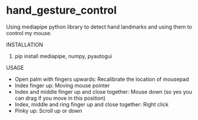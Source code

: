 # hand_gesture_control
Using mediapipe python library to detect hand landmarks and using them to control my mouse.

INSTALLATION
1. pip install mediapipe, numpy, pyautogui

USAGE
- Open palm with fingers upwards: Recalibrate the location of mousepad
- Index finger up: Moving mouse pointer
- Index and middle finger up and close together: Mouse down (so yes you can drag if you move in this position)
- Index, middle and ring finger up and close together: Right click
- Pinky up: Scroll up or down
